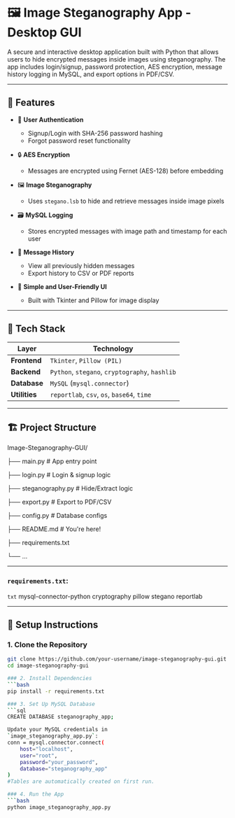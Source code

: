 # 🖼️ Image Steganography App - Desktop GUI

A secure and interactive desktop application built with Python that allows users to hide encrypted messages inside images using steganography. The app includes login/signup, password protection, AES encryption, message history logging in MySQL, and export options in PDF/CSV.

---

## 📌 Features

- 🔐 **User Authentication**
  - Signup/Login with SHA-256 password hashing
  - Forgot password reset functionality

- 🔒 **AES Encryption**
  - Messages are encrypted using Fernet (AES-128) before embedding

- 🖼 **Image Steganography**
  - Uses `stegano.lsb` to hide and retrieve messages inside image pixels

- 🗃️ **MySQL Logging**
  - Stores encrypted messages with image path and timestamp for each user

- 📑 **Message History**
  - View all previously hidden messages
  - Export history to CSV or PDF reports

- 🧠 **Simple and User-Friendly UI**
  - Built with Tkinter and Pillow for image display

---

## 🧰 Tech Stack

| Layer       | Technology                                      |
|-------------|-------------------------------------------------|
| **Frontend**  | `Tkinter`, `Pillow (PIL)`                      |
| **Backend**   | `Python`, `stegano`, `cryptography`, `hashlib` |
| **Database**  | `MySQL` (`mysql.connector`)                    |
| **Utilities** | `reportlab`, `csv`, `os`, `base64`, `time`     |

---

## 🏗️ Project Structure
Image-Steganography-GUI/

├── main.py                # App entry point

├── login.py               # Login & signup logic

├── steganography.py       # Hide/Extract logic

├── export.py              # Export to PDF/CSV

├── config.py              # Database configs

├── README.md              # You're here!

├── requirements.txt

└── ...

---

### `requirements.txt`:
```txt```
mysql-connector-python
cryptography
pillow
stegano
reportlab

---

## 🔧 Setup Instructions

### 1. Clone the Repository
```bash
git clone https://github.com/your-username/image-steganography-gui.git
cd image-steganography-gui

### 2. Install Dependencies
```bash
pip install -r requirements.txt

### 3. Set Up MySQL Database
```sql
CREATE DATABASE steganography_app;

Update your MySQL credentials in
`image_steganography_app.py`:
conn = mysql.connector.connect(
    host="localhost",
    user="root",
    password="your_password",
    database="steganography_app"
)
#Tables are automatically created on first run.

### 4. Run the App
```bash
python image_steganography_app.py

